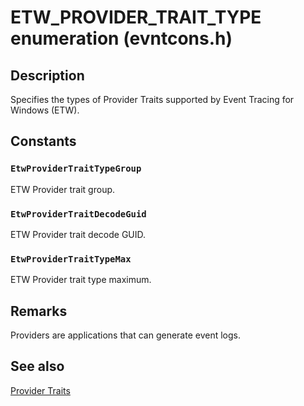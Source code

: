 # ETW_PROVIDER_TRAIT_TYPE enumeration (evntcons.h)

## Description

Specifies the types of Provider Traits supported by Event Tracing for Windows (ETW).

## Constants

### `EtwProviderTraitTypeGroup`

ETW Provider trait group.

### `EtwProviderTraitDecodeGuid`

ETW Provider trait decode GUID.

### `EtwProviderTraitTypeMax`

ETW Provider trait type maximum.

## Remarks

Providers are applications that can generate event logs.

## See also

[Provider Traits](https://learn.microsoft.com/windows/win32/etw/provider-traits)